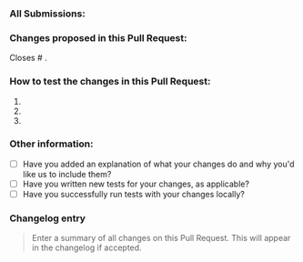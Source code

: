 ### All Submissions:
<!-- Mark completed items with an [x] -->
<!-- You can erase any parts of this template not applicable to your Pull Request. -->

### Changes proposed in this Pull Request:
<!-- Describe the changes made to this Pull Request and the reason for such changes. -->
Closes # .

### How to test the changes in this Pull Request:

1.
2.
3.

### Other information:
<!-- Mark completed items with an [x] -->

* [ ] Have you added an explanation of what your changes do and why you'd like us to include them?
* [ ] Have you written new tests for your changes, as applicable?
* [ ] Have you successfully run tests with your changes locally?

### Changelog entry

> Enter a summary of all changes on this Pull Request. This will appear in the changelog if accepted.
